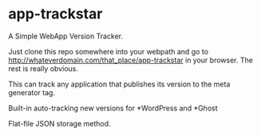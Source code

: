 app-trackstar
=============

A Simple WebApp Version Tracker.

Just clone this repo somewhere into your webpath and go to http://whateverdomain.com/that_place/app-trackstar
in your browser. The rest is really obvious.

This can track any application that publishes its version to the meta generator tag.

Built-in auto-tracking new versions for *WordPress and *Ghost

Flat-file JSON storage method.
